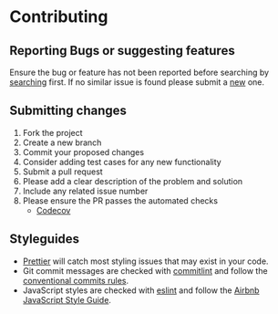 # Contributing

## Reporting Bugs or suggesting features

Ensure the bug or feature has not been reported before searching by [searching](https://github.com/fernandopasik/generator-startmeup/issues) first. If no similar issue is found please submit a [new](https://github.com/fernandopasik/generator-startmeup/issues/new/choose) one.

## Submitting changes

1. Fork the project
2. Create a new branch
3. Commit your proposed changes
4. Consider adding test cases for any new functionality
5. Submit a pull request
6. Please add a clear description of the problem and solution
7. Include any related issue number
8. Please ensure the PR passes the automated checks
   - [Codecov](https://codecov.io/gh/fernandopasik/generator-startmeup)

## Styleguides

- [Prettier](https://prettier.io) will catch most styling issues that may exist in your code.
- Git commit messages are checked with [commitlint](https://github.com/marionebl/commitlint) and follow the [conventional commits rules](https://github.com/marionebl/commitlint/tree/master/@commitlint/config-conventional#rules).
- JavaScript styles are checked with [eslint](https://eslint.org/) and follow the [Airbnb JavaScript Style Guide](https://github.com/airbnb/javascript).
